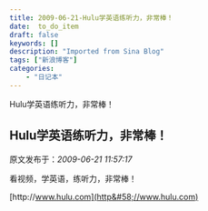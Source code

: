 ```yaml
---
title: 2009-06-21-Hulu学英语练听力，非常棒！
date:  to_do_item
draft: false
keywords: []
description: "Imported from Sina Blog"
tags: ["新浪博客"]
categories: 
    - "日记本"
---
```

Hulu学英语练听力，非常棒！
## Hulu学英语练听力，非常棒！

 原文发布于：*2009-06-21 11:57:17*

看视频，学英语，练听力，非常棒！

[http&#58;//www.hulu.com](http&#58;//www.hulu.com)


